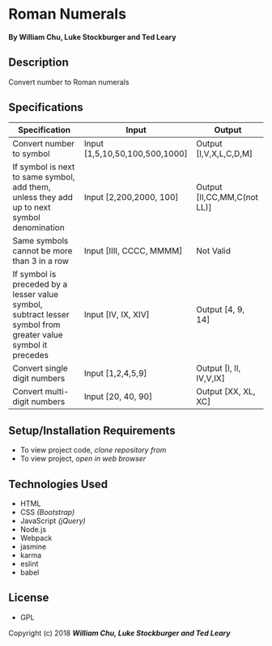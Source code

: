 # **Roman Numerals**

#### By William Chu, Luke Stockburger and Ted Leary

## Description

Convert number to Roman numerals

## Specifications

| Specification | Input | Output |
| --- | --- | --- |
| Convert number to symbol | Input [1,5,10,50,100,500,1000] | Output [I,V,X,L,C,D,M] |
| If symbol is next to same symbol, add them, unless they add up to next symbol denomination | Input [2,200,2000, 100] | Output [II,CC,MM,C(not LL)] |
| Same symbols cannot be more than 3 in a row | Input [IIII, CCCC, MMMM] | Not Valid |
| If symbol is preceded by a lesser value symbol, subtract lesser symbol from greater value symbol it precedes | Input [IV, IX, XIV] | Output [4, 9, 14] |
| Convert single digit numbers | Input [1,2,4,5,9] | Output [I, II, IV,V,IX] |
|Convert multi-digit numbers | Input [20, 40, 90] | Output [XX, XL, XC] |

## Setup/Installation Requirements

* To view project code, _clone repository from_
* To view project, _open in web browser_

## Technologies Used

* HTML
* CSS _(Bootstrap)_
* JavaScript _(jQuery)_
* Node.js
* Webpack
* jasmine
* karma
* eslint
* babel

## License

* GPL

Copyright (c) 2018 **_William Chu, Luke Stockburger and Ted Leary_**

